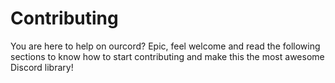 # Contributing
You are here to help on ourcord? Epic, feel welcome and read the following sections to know how to start contributing and make this the most awesome Discord library!
